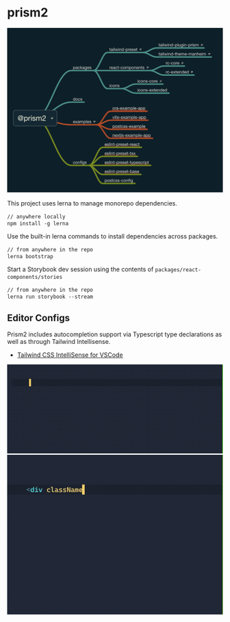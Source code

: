 # prism2

![Prism2 Package Map](./media/p2-package-map.png)





This project uses lerna to manage monorepo dependencies.

```
// anywhere locally
npm install -g lerna
```

Use the built-in lerna commands to install dependencies across packages.

```
// from anywhere in the repo
lerna bootstrap
```

Start a Storybook dev session using the contents of `packages/react-components/stories`

```
// from anywhere in the repo
lerna run storybook --stream
```

## Editor Configs

Prism2 includes autocompletion support via Typescript type declarations as well as through Tailwind Intellisense.

- [Tailwind CSS IntelliSense for VSCode](https://marketplace.visualstudio.com/items?itemName=bradlc.vscode-tailwindcss)

![React Intellisense](./media/react-intellisense.gif)
![Classname Intellisense](./media/class-intellisense.gif)
